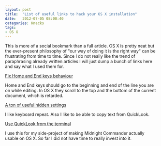 ```yaml
---
layout: post
title:  "List of useful links to hack your OS X installation"
date:   2012-07-05 08:00:40
categories: Knacks
tags:
- OS X
---
```


This is more of a social bookmark than a full article. OS X is pretty neat but
the ever-present philosophy of "our way of doing it is the right way" can be
frustrating from time to time. Since I do not really like the trend of
paraphrasing already written articles I will just dump a bunch of links here
and say what I used them for.

[Fix Home and End keys behaviour][ln-home-end]

Home and End keys should go to the beginning and end of the line you are on
while editing. In OS X they scroll to the top and the bottom of the current
document, which is retarded.

[A ton of useful hidden settings][ln-hidden]

I like keyboard repeat. Also I like to be able to copy text from QuickLook.

[Use QuickLook from the terminal][ln-ql-terminal]

I use this for my side-project of making Midnight Commander actually usable on
OS X. So far I did not have time to really invest into it.

[ln-home-end]: http://phatness.com/2007/08/fix-home-and-end-keys-on-mac-os-x/ "Fix Home and End keys behaviour"
[ln-hidden]: https://github.com/mathiasbynens/dotfiles/blob/master/.osx "A ton of useful hidden settings"
[ln-ql-terminal]: http://www.macworld.com/article/1131923/qlterminal.html "Use QuickLook from the terminal"
